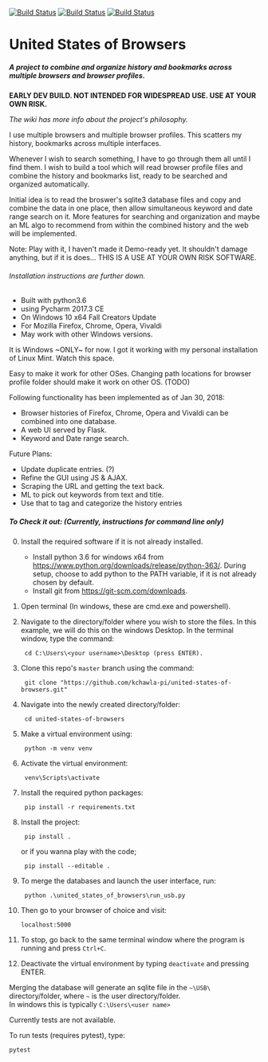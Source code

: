[![Build Status](https://circleci.com/gh/kchawla-pi/united-states-of-browsers.svg?branch=master)](https://circleci.com/gh/kchawla-pi/united-states-of-browsers)
[![Build Status](https://dev.azure.com/kchawla-pi/united-states-of-browsers/_apis/build/status/kchawla-pi.united-states-of-browsers?branchName=master)](https://dev.azure.com/kchawla-pi/united-states-of-browsers/_build/latest?definitionId=1&branchName=master)
[![Build Status](https://codecov.io/gh/kchawla-pi/united-states-of-browsers/branch/master/graph/badge.svg)](https://codecov.io/gh/kchawla-pi/united-states-of-browsers)



# United States of Browsers
##### A project to combine and organize history and bookmarks across multiple browsers and browser profiles.

**EARLY DEV BUILD. NOT INTENDED FOR WIDESPREAD USE. USE AT YOUR OWN RISK.**

*The wiki has more info about the project's philosophy.*

I use multiple browsers and multiple browser profiles. This scatters my history, bookmarks across multiple interfaces. 

Whenever I wish to search something, I have to go through them all until I find them. I wish to build a tool which will read browser profile files and combine the history and bookmarks list, ready to be searched and organized automatically.

Initial idea is to read the broswer's sqlite3 database files and copy and combine the data in one place, then allow simultaneous keyword and date range search on it. More features for searching and organization and maybe an ML algo to recommend from within the combined history and the web will be implemented.

Note: Play with it, I haven't made it Demo-ready yet.
It shouldn't damage anything, but if it is does...
THIS IS A USE AT YOUR OWN RISK SOFTWARE.

###### Installation instructions are further down.

 - Built with python3.6
 - using Pycharm 2017.3 CE
 - On Windows 10 x64 Fall Creators Update
 - For Mozilla Firefox, Chrome, Opera, Vivaldi
 - May work with other Windows versions.

It is Windows ~ONLY~ for now. I got it working with my personal installation of Linux Mint. Watch this space.

Easy to make it work for other OSes.
Changing path locations for browser profile folder should make it work on other OS. (TODO)

Following functionality has been implemented as of Jan 30, 2018:
 - Browser histories of Firefox, Chrome, Opera and Vivaldi can be combined into one database.
 - A web UI served by Flask.
 - Keyword and Date range search.
  
  
Future Plans:  
 - Update duplicate entries. (?)
 - Refine the GUI using JS & AJAX.
 - Scraping the URL and getting the text back.
 - ML to pick out keywords from text and title.
 - Use that to tag and categorize the history entries

##### To Check it out: (Currently, instructions for command line only)

0. Install the required software if it is not already installed.  
     - Install python 3.6 for windows x64 from https://www.python.org/downloads/release/python-363/.
     During setup, choose to add python to the PATH variable, if it is not already chosen by default.
     - Install git from https://git-scm.com/downloads.
1. Open terminal (In windows, these are cmd.exe and powershell).
2. Navigate to the directory/folder where you wish to store the files.
     In this example, we will do this on the windows Desktop.
     In the terminal window, type the command:

        cd C:\Users\<your username>\Desktop (press ENTER).
3. Clone this repo's `master` branch using the command:

        git clone "https://github.com/kchawla-pi/united-states-of-browsers.git"
4. Navigate into the newly created directory/folder:

        cd united-states-of-browsers
5. Make a virtual environment using:

        python -m venv venv
6. Activate the virtual environment:

        venv\Scripts\activate
7. Install the required python packages:

        pip install -r requirements.txt
8. Install the project:

        pip install .
      or if you wanna play with the code;
        
        pip install --editable .
        
9. To merge the databases and launch the user interface, run:

        python .\united_states_of_browsers\run_usb.py

10. Then go to your browser of choice and visit:

        localhost:5000
11. To stop, go back to the same terminal window  where the program is running and press `Ctrl+C`.
12. Deactivate the virtual environment by typing `deactivate` and pressing ENTER.

Merging the database will generate an sqlite file in the `~\USB\` directory/folder, where `~` is the user directory/folder.  
In windows this is typically `C:\Users\<user name>`

Currently tests are not available.

To run tests (requires pytest), type:

    pytest

